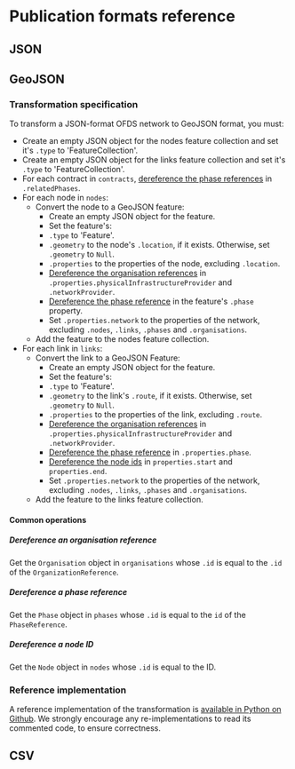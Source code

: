 # Publication formats reference

## JSON

## GeoJSON

### Transformation specification

To transform a JSON-format OFDS network to GeoJSON format, you must:

* Create an empty JSON object for the nodes feature collection and set it's `.type` to 'FeatureCollection'.
* Create an empty JSON object for the links feature collection and set it's `.type` to 'FeatureCollection'.
* For each contract in `contracts`, [dereference the phase references](#dereference-a-phase-reference) in `.relatedPhases`.
* For each node in `nodes`:
    * Convert the node to a GeoJSON feature:
        * Create an empty JSON object for the feature.
        * Set the feature's:
        * `.type` to 'Feature'.
        * `.geometry` to the node's `.location`, if it exists. Otherwise, set `.geometry` to `Null`.
        * `.properties` to the properties of the node, excluding `.location`.
        * [Dereference the organisation references](#dereference-an-organisation-reference) in `.properties.physicalInfrastructureProvider` and `.networkProvider`.
        * [Dereference the phase reference](#dereference-a-phase-reference) in the feature's `.phase` property.
        * Set `.properties.network` to the properties of the network, excluding `.nodes`, `.links`, `.phases` and `.organisations`.
    * Add the feature to the nodes feature collection.
* For each link in `links`:
    * Convert the link to a GeoJSON Feature:
        * Create an empty JSON object for the feature.
        * Set the feature's:
        * `.type` to 'Feature'.
        * `.geometry` to the link's `.route`, if it exists. Otherwise, set `.geometry` to `Null`.
        * `.properties` to the properties of the link, excluding `.route`.
        * [Dereference the organisation references](#dereference-an-organisation-reference) in `.properties.physicalInfrastructureProvider` and `.networkProvider`.
        * [Dereference the phase reference](#dereference-a-phase-reference) in `.properties.phase`.
        * [Dereference the node ids](#dereference-a-node-id) in `properties.start` and `properties.end`.
        * Set `.properties.network` to the properties of the network, excluding `.nodes`, `.links`, `.phases` and `.organisations`.
    * Add the feature to the links feature collection.

#### Common operations

##### Dereference an organisation reference

Get the `Organisation` object in `organisations` whose `.id` is equal to the `.id` of the `OrganizationReference`.

##### Dereference a phase reference

Get the `Phase` object in `phases` whose `.id` is equal to the `id` of the `PhaseReference`.

##### Dereference a node ID

Get the `Node` object in `nodes` whose `.id` is equal to the ID.

### Reference implementation

A reference implementation of the transformation is [available in Python on Github](https://github.com/Open-Telecoms-Data/open-fibre-data-standard/blob/main/manage.py). We strongly encourage any re-implementations to read its commented code, to ensure correctness.

## CSV
